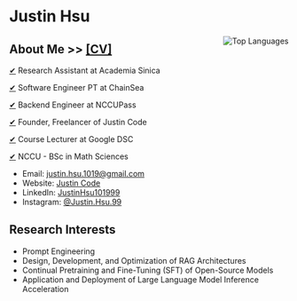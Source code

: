 # Justin Hsu

<a href="https://github.com/JustinHsu1019/JustinHsu1019/blob/main/Top_Lang.md">
  <img align="right" src="https://justinhsu-stats.vercel.app/api/top-langs/?username=JustinHsu1019&hide=html" alt="Top Languages" />
</a>

## About Me >> [[CV]](https://drive.google.com/drive/folders/1-lPfbGFtmWGx1E_NgN2ODlsD3Mv6TFR3?usp=sharing)

[✔](https://iis.sinica.edu.tw/zh/index.html) Research Assistant at Academia Sinica

[✔](https://www.chainsea.com.tw) Software Engineer PT at ChainSea

[✔](https://nccupass.com) Backend Engineer at NCCUPass

[✔](https://www.tasker.com.tw/workroom/Gm0Pr0) Founder, Freelancer of Justin Code

[✔](https://gdsc.community.dev/national-chengchi-university) Course Lecturer at Google DSC

[✔](https://ms.nccu.edu.tw) NCCU - BSc in Math Sciences

- Email: [justin.hsu.1019@gmail.com](mailto:justin.hsu.1019@gmail.com)
- Website: [Justin Code](https://justin-code.com)
- LinkedIn: [JustinHsu101999](https://www.linkedin.com/in/justinhsu101999/)
- Instagram: [@Justin.Hsu.99](https://www.instagram.com/justin.hsu.99/)

## Research Interests
- Prompt Engineering
- Design, Development, and Optimization of RAG Architectures
- Continual Pretraining and Fine-Tuning (SFT) of Open-Source Models
- Application and Deployment of Large Language Model Inference Acceleration
